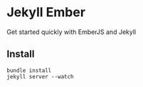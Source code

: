 # Jekyll Ember

Get started quickly with EmberJS and Jekyll


## Install

```
bundle install
jekyll server --watch
```
